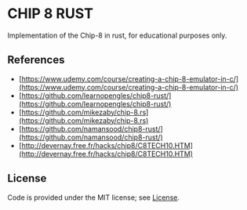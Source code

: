 # CHIP 8 RUST
Implementation of the Chip-8 in rust, for educational purposes only.

## References
- [https://www.udemy.com/course/creating-a-chip-8-emulator-in-c/](https://www.udemy.com/course/creating-a-chip-8-emulator-in-c/)
- [https://github.com/learnopengles/chip8-rust/](https://github.com/learnopengles/chip8-rust/)
- [https://github.com/mikezaby/chip-8.rs](https://github.com/mikezaby/chip-8.rs)
- [https://github.com/namansood/chip8-rust/](https://github.com/namansood/chip8-rust/)
- [http://devernay.free.fr/hacks/chip8/C8TECH10.HTM](http://devernay.free.fr/hacks/chip8/C8TECH10.HTM)

## License
Code is provided under the MIT license; see [License](LICENSE.md). 